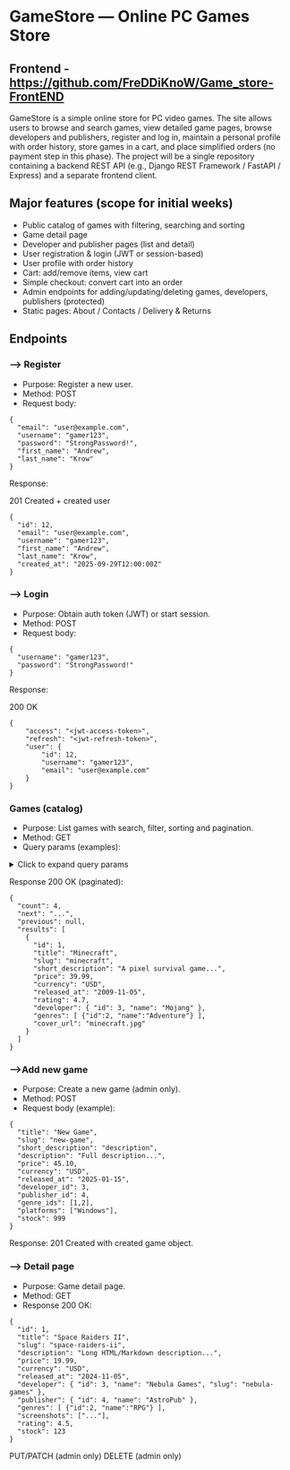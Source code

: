 # GameStore — Online PC Games Store
## Frontend - https://github.com/FreDDiKnoW/Game_store-FrontEND
GameStore is a simple online store for PC video games. The site allows users to browse and search games, view detailed game pages, browse developers and publishers, register and log in, maintain a personal profile with order history, store games in a cart, and place simplified orders (no payment step in this phase). The project will be a single repository containing a backend REST API (e.g., Django REST Framework / FastAPI / Express) and a separate frontend client.

## Major features (scope for initial weeks)

 - Public catalog of games with filtering, searching and sorting
 - Game detail page
 - Developer and publisher pages (list and detail)
 - User registration & login (JWT or session-based)
 - User profile with order history
 - Cart: add/remove items, view cart
 - Simple checkout: convert cart into an order
 - Admin endpoints for adding/updating/deleting games, developers, publishers (protected)
 - Static pages: About / Contacts / Delivery & Returns

## Endpoints

### --> Register
- Purpose: Register a new user.
- Method: POST
- Request body:
```
{
  "email": "user@example.com",
  "username": "gamer123",
  "password": "StrongPassword!",
  "first_name": "Andrew",
  "last_name": "Krow"
}
```
Response:

201 Created + created user 

```
{
  "id": 12,
  "email": "user@example.com",
  "username": "gamer123",
  "first_name": "Andrew",
  "last_name": "Krow",
  "created_at": "2025-09-29T12:00:00Z"
}
```
### --> Login

- Purpose: Obtain auth token (JWT) or start session.
- Method: POST
- Request body:
```
{
  "username": "gamer123",
  "password": "StrongPassword!"
}
```
Response:

200 OK
```
{
    "access": "<jwt-access-token>",
    "refresh": "<jwt-refresh-token>",
    "user": {
        "id": 12,
        "username": "gamer123",
        "email": "user@example.com"
    }
}
```

### Games (catalog)
- Purpose: List games with search, filter, sorting and pagination.
- Method: GET
- Query params (examples):
<details>
<summary>Click to expand query params</summary>

- `q` — full-text search against title and short description  
- `developer` — developer id or slug  
- `publisher` — publisher id or slug  
- `genre` — genre id or slug (can repeat)  
- `released_before` / `released_after` — ISO dates  
- `min_price` / `max_price`  
- `min_rating` / `max_rating`  

</details>

Response 200 OK (paginated):
```
{
  "count": 4,
  "next": "...",
  "previous": null,
  "results": [
    {
      "id": 1,
      "title": "Minecraft",
      "slug": "minecraft",
      "short_description": "A pixel survival game...",
      "price": 39.99,
      "currency": "USD",
      "released_at": "2009-11-05",
      "rating": 4.7,
      "developer": { "id": 3, "name": "Mojang" },
      "genres": [ {"id":2, "name":"Adventure"} ],
      "cover_url": "minecraft.jpg"
    }
  ]
}
```
### -->Add new game
- Purpose: Create a new game (admin only).
- Method: POST
- Request body (example):
```
{
  "title": "New Game",
  "slug": "new-game",
  "short_description": "description",
  "description": "Full description...",
  "price": 45.10,
  "currency": "USD",
  "released_at": "2025-01-15",
  "developer_id": 3,
  "publisher_id": 4,
  "genre_ids": [1,2],
  "platforms": ["Windows"],
  "stock": 999
}
```
Response: 201 Created with created game object.

### --> Detail page
- Purpose: Game detail page.
- Method: GET
- Response 200 OK:
```
{
  "id": 1,
  "title": "Space Raiders II",
  "slug": "space-raiders-ii",
  "description": "Long HTML/Markdown description...",
  "price": 19.99,
  "currency": "USD",
  "released_at": "2024-11-05",
  "developer": { "id": 3, "name": "Nebula Games", "slug": "nebula-games" },
  "publisher": { "id": 4, "name": "AstroPub" },
  "genres": [ {"id":2, "name":"RPG"} ],
  "screenshots": ["..."],
  "rating": 4.5,
  "stock": 123
}
```
PUT/PATCH (admin only)
DELETE (admin only)
